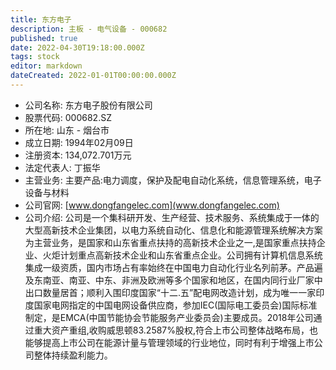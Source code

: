 ```yaml
---
title: 东方电子
description: 主板 - 电气设备 - 000682
published: true
date: 2022-04-30T19:18:00.000Z
tags: stock
editor: markdown
dateCreated: 2022-01-01T00:00:00.000Z
---
```


- 公司名称: 东方电子股份有限公司
- 股票代码: 000682.SZ
- 所在地: 山东 - 烟台市
- 成立日期: 1994年02月09日
- 注册资本: 134,072.701万元
- 法定代表人: 丁振华
- 主营业务: 主要产品:电力调度，保护及配电自动化系统，信息管理系统，电子设备与材料
- 公司官网: [www.dongfangelec.com](www.dongfangelec.com)
- 公司介绍: 公司是一个集科研开发、生产经营、技术服务、系统集成于一体的大型高新技术企业集团，以电力系统自动化、信息化和能源管理系统解决方案为主营业务，是国家和山东省重点扶持的高新技术企业之一,是国家重点扶持企业、火炬计划重点高新技术企业和山东省重点企业。公司拥有计算机信息系统集成一级资质，国内市场占有率始终在中国电力自动化行业名列前茅。产品遍及东南亚、南亚、中东、非洲及欧洲等多个国家和地区，在国内同行业厂家中出口数量居首；顺利入围印度国家“十二.五”配电网改造计划，成为唯一一家印度国家电网指定的中国电网设备供应商，参加IEC(国际电工委员会)国际标准制定，是EMCA(中国节能协会节能服务产业委员会)主要成员。2018年公司通过重大资产重组,收购威思顿83.2587%股权,符合上市公司整体战略布局，也能够提高上市公司在能源计量与管理领域的行业地位，同时有利于增强上市公司整体持续盈利能力。


